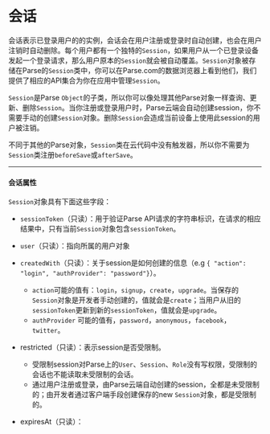 # 会话

会话表示已登录用户的的实例，会话会在用户注册或登录时自动创建，也会在用户注销时自动删除。每个用户都有一个独特的`Session`，如果用户从一个已登录设备发起一个登录请求，那么用户原本的`Session`就会被自动覆盖。`Session`对象被存储在Parse的`Session`类中，你可以在Parse.com的数据浏览器上看到他们，我们提供了相应的API集合为你在应用中管理`Session`。

`Session`是Parse `Object`的子类，所以你可以像处理其他Parse对象一样查询、更新、删除`Session`。当你注册或登录用户时，Parse云端会自动创建session，你不需要手动的创建`Session`对象。删除`Session`会造成当前设备上使用此session的用户被注销。

不同于其他的Parse对象，`Session`类在云代码中没有触发器，所以你不需要为`Session`类注册`beforeSave`或`afterSave`。

---

#### 会话属性

`Session`对象具有下面这些字段：

* `sessionToken`（只读）：用于验证Parse API请求的字符串标识，在请求的相应结果中，只有当前`Session`对象包含`sessionToken`。
* `user`（只读）：指向所属的用户对象
* `createdWith`（只读）：关于session是如何创建的信息（e.g `{ "action": "login", "authProvider": "password"}`）。
  * `action`可能的值有：`login`，`signup`，`create`，`upgrade`。当保存的`Session`对象是开发者手动创建的，值就会是`create`；当用户从旧的`sessionToken`更新到新的`sessionToken`，值就会是`upgrade`。
  * `authProvider` 可能的值有，`password`，`anonymous`，`facebook`，`twitter`。

* restricted（只读）：表示session是否受限制。
  * 受限制session对Parse上的`User`、`Session`、`Role`没有写权限，受限制的会话也不能读取未受限制的会话。
  * 通过用户注册或登录，由Parse云端自动创建的session，全都是未受限制的；由开发者通过客户端手段创建保存的new `Session`对象，都是受限制的。

* expiresAt（只读）：



